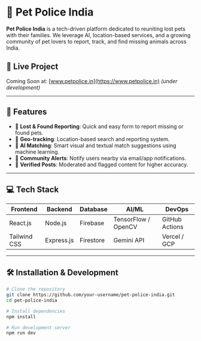 # 🐾 Pet Police India

**Pet Police India** is a tech-driven platform dedicated to reuniting lost pets with their families. We leverage AI, location-based services, and a growing community of pet lovers to report, track, and find missing animals across India.

## 🚀 Live Project

Coming Soon at: [www.petpolice.in](https://www.petpolice.in) *(under development)*

---

## 🧠 Features

- 🐶 **Lost & Found Reporting**: Quick and easy form to report missing or found pets.
- 📍 **Geo-tracking**: Location-based search and reporting system.
- 🧠 **AI Matching**: Smart visual and textual match suggestions using machine learning.
- 📨 **Community Alerts**: Notify users nearby via email/app notifications.
- 🐾 **Verified Posts**: Moderated and flagged content for higher accuracy.

---

## 💻 Tech Stack

| Frontend     | Backend     | Database    | AI/ML       | DevOps       |
|--------------|-------------|-------------|-------------|--------------|
| React.js     | Node.js     | Firebase    | TensorFlow / OpenCV | GitHub Actions |
| Tailwind CSS | Express.js  | Firestore   | Gemini API  | Vercel / GCP  |

---

## 🛠️ Installation & Development

```bash
# Clone the repository
git clone https://github.com/your-username/pet-police-india.git
cd pet-police-india

# Install dependencies
npm install

# Run development server
npm run dev
